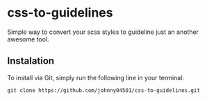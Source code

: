 # css-to-guidelines
Simple way to convert your scss styles to guideline just an another awesome tool.

## Instalation
To install via Git, simply run the following line in your terminal:

`git clone https://github.com/johnny04501/css-to-guidelines.git`